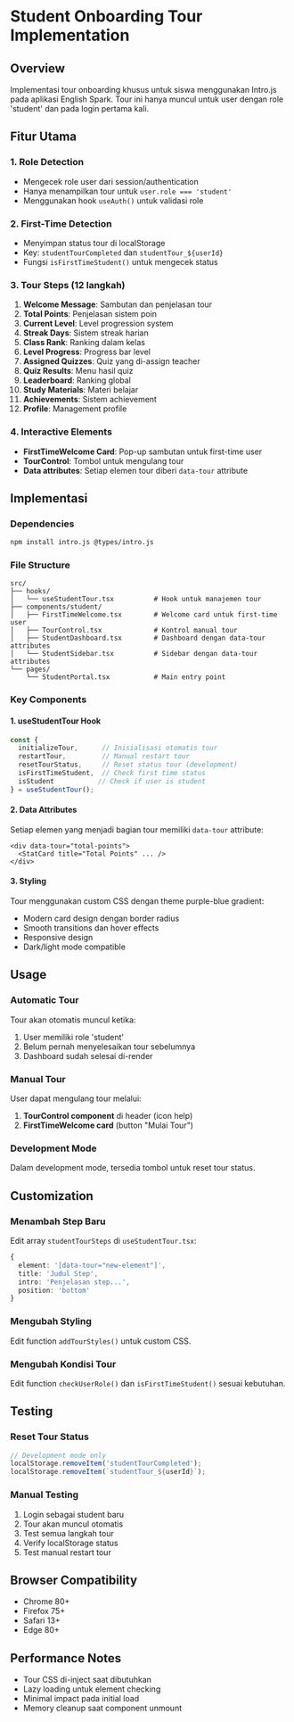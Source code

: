# Student Onboarding Tour Implementation

## Overview
Implementasi tour onboarding khusus untuk siswa menggunakan Intro.js pada aplikasi English Spark. Tour ini hanya muncul untuk user dengan role 'student' dan pada login pertama kali.

## Fitur Utama

### 1. Role Detection
- Mengecek role user dari session/authentication
- Hanya menampilkan tour untuk `user.role === 'student'`
- Menggunakan hook `useAuth()` untuk validasi role

### 2. First-Time Detection
- Menyimpan status tour di localStorage
- Key: `studentTourCompleted` dan `studentTour_${userId}`
- Fungsi `isFirstTimeStudent()` untuk mengecek status

### 3. Tour Steps (12 langkah)
1. **Welcome Message**: Sambutan dan penjelasan tour
2. **Total Points**: Penjelasan sistem poin
3. **Current Level**: Level progression system
4. **Streak Days**: Sistem streak harian
5. **Class Rank**: Ranking dalam kelas
6. **Level Progress**: Progress bar level
7. **Assigned Quizzes**: Quiz yang di-assign teacher
8. **Quiz Results**: Menu hasil quiz
9. **Leaderboard**: Ranking global
10. **Study Materials**: Materi belajar
11. **Achievements**: Sistem achievement
12. **Profile**: Management profile

### 4. Interactive Elements
- **FirstTimeWelcome Card**: Pop-up sambutan untuk first-time user
- **TourControl**: Tombol untuk mengulang tour
- **Data attributes**: Setiap elemen tour diberi `data-tour` attribute

## Implementasi

### Dependencies
```bash
npm install intro.js @types/intro.js
```

### File Structure
```
src/
├── hooks/
│   └── useStudentTour.tsx          # Hook untuk manajemen tour
├── components/student/
│   ├── FirstTimeWelcome.tsx        # Welcome card untuk first-time user
│   ├── TourControl.tsx             # Kontrol manual tour
│   ├── StudentDashboard.tsx        # Dashboard dengan data-tour attributes
│   └── StudentSidebar.tsx          # Sidebar dengan data-tour attributes
└── pages/
    └── StudentPortal.tsx           # Main entry point
```

### Key Components

#### 1. useStudentTour Hook
```typescript
const { 
  initializeTour,      // Inisialisasi otomatis tour
  restartTour,         // Manual restart tour
  resetTourStatus,     // Reset status tour (development)
  isFirstTimeStudent,  // Check first time status
  isStudent           // Check if user is student
} = useStudentTour();
```

#### 2. Data Attributes
Setiap elemen yang menjadi bagian tour memiliki `data-tour` attribute:
```tsx
<div data-tour="total-points">
  <StatCard title="Total Points" ... />
</div>
```

#### 3. Styling
Tour menggunakan custom CSS dengan theme purple-blue gradient:
- Modern card design dengan border radius
- Smooth transitions dan hover effects
- Responsive design
- Dark/light mode compatible

## Usage

### Automatic Tour
Tour akan otomatis muncul ketika:
1. User memiliki role 'student'
2. Belum pernah menyelesaikan tour sebelumnya
3. Dashboard sudah selesai di-render

### Manual Tour
User dapat mengulang tour melalui:
1. **TourControl component** di header (icon help)
2. **FirstTimeWelcome card** (button "Mulai Tour")

### Development Mode
Dalam development mode, tersedia tombol untuk reset tour status.

## Customization

### Menambah Step Baru
Edit array `studentTourSteps` di `useStudentTour.tsx`:
```typescript
{
  element: '[data-tour="new-element"]',
  title: 'Judul Step',
  intro: 'Penjelasan step...',
  position: 'bottom'
}
```

### Mengubah Styling
Edit function `addTourStyles()` untuk custom CSS.

### Mengubah Kondisi Tour
Edit function `checkUserRole()` dan `isFirstTimeStudent()` sesuai kebutuhan.

## Testing

### Reset Tour Status
```javascript
// Development mode only
localStorage.removeItem('studentTourCompleted');
localStorage.removeItem(`studentTour_${userId}`);
```

### Manual Testing
1. Login sebagai student baru
2. Tour akan muncul otomatis
3. Test semua langkah tour
4. Verify localStorage status
5. Test manual restart tour

## Browser Compatibility
- Chrome 80+
- Firefox 75+
- Safari 13+
- Edge 80+

## Performance Notes
- Tour CSS di-inject saat dibutuhkan
- Lazy loading untuk element checking
- Minimal impact pada initial load
- Memory cleanup saat component unmount
